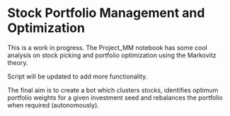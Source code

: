 # Stock Portfolio Management and Optimization

This is a work in progress. The Project_MM notebook has some cool analysis on stock picking and portfolio optimization using the Markovitz theory.

Script will be updated to add more functionality.

The final aim is to create a bot which clusters stocks, identifies optimum portfolio weights for a given investment seed and rebalances the portfolio when required (autonomously).
